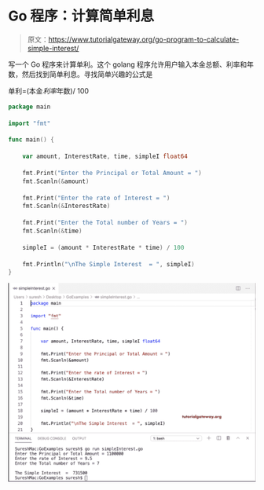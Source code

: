 # Go 程序：计算简单利息

> 原文：<https://www.tutorialgateway.org/go-program-to-calculate-simple-interest/>

写一个 Go 程序来计算单利。这个 golang 程序允许用户输入本金总额、利率和年数，然后找到简单利息。寻找简单兴趣的公式是

单利=(本金*利率*年数)/ 100

```go
package main

import "fmt"

func main() {

    var amount, InterestRate, time, simpleI float64

    fmt.Print("Enter the Principal or Total Amount = ")
    fmt.Scanln(&amount)

    fmt.Print("Enter the rate of Interest = ")
    fmt.Scanln(&InterestRate)

    fmt.Print("Enter the Total number of Years = ")
    fmt.Scanln(&time)

    simpleI = (amount * InterestRate * time) / 100

    fmt.Println("\nThe Simple Interest  = ", simpleI)
}
```

![Go Program to calculate Simple Interest 1](img/0d6f59df5d0686d04a341a3420cac67c.png)